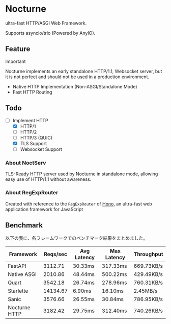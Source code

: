 # Nocturne
ultra-fast HTTP/ASGI Web Framework.

Supports asyncio/trio (Powered by AnyIO).

## Feature
> [!IMPORTANT]
> Nocturne implements an early standalone HTTP/1.1, Websocket server, but it is not perfect and should not be used in a production environment.
- Native HTTP Implementation (Non-ASGI/Standalone Mode)
- Fast HTTP Routing 
## Todo
- [ ] Implement HTTP
  - [x] HTTP/1
  - [ ] HTTP/2
  - [ ] HTTP/3 (QUIC)
  - [x] TLS Support
  - [ ] Websocket Support
### About NoctServ
TLS-Ready HTTP server used by Nocturne in standalone mode, allowing easy use of HTTP/1.1 without awareness.
### About RegExpRouter
Created with reference to the `RegExpRouter` of [Hono](https://hono.dev/), an ultra-fast web application framework for JavaScript
## Benchmark
以下の表に、各フレームワークでのベンチマーク結果をまとめました。

| Framework        | Reqs/sec | Avg Latency | Max Latency | Throughput |
|------------------|--------------------------|--------------------------|--------------------------|--------------------------|
| FastAPI          | 3112.71                  | 30.33ms                  | 317.33ms                 | 669.73KB/s               |
| Native ASGI      | 2010.86                  | 48.44ms                  | 500.22ms                 | 429.49KB/s               |
| Quart            | 3542.18                  | 26.74ms                  | 278.96ms                 | 760.31KB/s               |
| Starlette        | 14134.67                 | 6.90ms                   | 16.10ms                  | 2.45MB/s                 |
| Sanic            | 3576.66                  | 26.55ms                  | 30.84ms                  | 786.95KB/s               |
| Nocturne HTTP    | 3182.42                  | 29.75ms                  | 312.40ms                 | 740.26KB/s               |